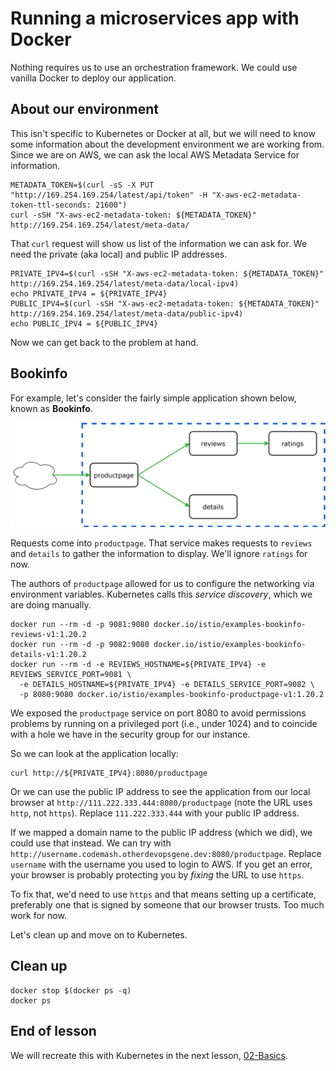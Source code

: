 # Running a microservices app with Docker

Nothing requires us to use an orchestration framework. We could use vanilla
Docker to deploy our application.

## About our environment

This isn't specific to Kubernetes or Docker at all, but we will need to know
some information about the development environment we are working from. Since we
are on AWS, we can ask the local AWS Metadata Service for information.

```shell
METADATA_TOKEN=$(curl -sS -X PUT "http://169.254.169.254/latest/api/token" -H "X-aws-ec2-metadata-token-ttl-seconds: 21600")
curl -sSH "X-aws-ec2-metadata-token: ${METADATA_TOKEN}" http://169.254.169.254/latest/meta-data/
```

That `curl` request will show us list of the information we can ask for. We need
the private (aka local) and public IP addresses.

```shell
PRIVATE_IPV4=$(curl -sSH "X-aws-ec2-metadata-token: ${METADATA_TOKEN}" http://169.254.169.254/latest/meta-data/local-ipv4)
echo PRIVATE_IPV4 = ${PRIVATE_IPV4}
PUBLIC_IPV4=$(curl -sSH "X-aws-ec2-metadata-token: ${METADATA_TOKEN}" http://169.254.169.254/latest/meta-data/public-ipv4)
echo PUBLIC_IPV4 = ${PUBLIC_IPV4}
```

Now we can get back to the problem at hand.

## Bookinfo

For example, let's consider the fairly simple application shown below, known as
**Bookinfo**.

<img src="../bookinfo-basic.svg">

Requests come into `productpage`. That service makes requests to `reviews` and
`details` to gather the information to display. We'll ignore `ratings` for now.

The authors of `productpage` allowed for us to configure the networking via
environment variables. Kubernetes calls this *service discovery*, which we are
doing manually.

```shell
docker run --rm -d -p 9081:9080 docker.io/istio/examples-bookinfo-reviews-v1:1.20.2
docker run --rm -d -p 9082:9080 docker.io/istio/examples-bookinfo-details-v1:1.20.2
docker run --rm -d -e REVIEWS_HOSTNAME=${PRIVATE_IPV4} -e REVIEWS_SERVICE_PORT=9081 \
  -e DETAILS_HOSTNAME=${PRIVATE_IPV4} -e DETAILS_SERVICE_PORT=9082 \
  -p 8080:9080 docker.io/istio/examples-bookinfo-productpage-v1:1.20.2
```

We exposed the `productpage` service on port 8080 to avoid permissions problems
by running on a privileged port (i.e., under 1024) and to coincide with a hole
we have in the security group for our instance.

So we can look at the application locally:

```shell
curl http://${PRIVATE_IPV4}:8080/productpage
```

Or we can use the public IP address to see the application from our local
browser at `http://111.222.333.444:8080/productpage` (note the URL uses `http`,
not `https`). Replace `111.222.333.444` with your public IP address.

If we mapped a domain name to the public IP address (which we did), we could use
that instead. We can try with
`http://username.codemash.otherdevopsgene.dev:8080/productpage`. Replace
`username` with the username you used to login to AWS. If you get an error, your
browser is probably protecting you by *fixing* the URL to use `https`.

To fix that, we'd need to use `https` and that means setting up a certificate,
preferably one that is signed by someone that our browser trusts. Too much work
for now.

Let's clean up and move on to Kubernetes.

## Clean up

```shell
docker stop $(docker ps -q)
docker ps
```

## End of lesson

We will recreate this with Kubernetes in the next lesson,
[02-Basics](../02-Basics/README.md).
